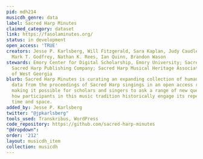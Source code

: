 ```yaml
---
pid: mdh214
musicdh_genre: data
label: Sacred Harp Minutes
claimed_category: dataset
link: https://fasolaminutes.org/
status: in development
open_access: 'TRUE'
creators: Jesse P. Karlsberg, Will Fitzgerald, Sara Kaplan, Judy Caudle, Chris Thorman,
  Mark T. Godfrey, Nathan K. Rees, Ian Quinn, Brandon Wason
stewards: Emory Center for Digital Scholarship, Emory University; Sacred Harp Museum,
  Sacred Harp Publishing Company; Sacred Harp Musical Heritage Association; University
  of West Georgia
blurb: Sacred Harp Minutes is curating an expanding collection of humanities research
  data from the proceedings of Sacred Harp singings in an open access research database,
  making it possible for scholars and singers to ask a range of new questions about
  how participants in this music tradition historically engage its repertoire across
  time and space.
added_by: Jesse P. Karlsberg
twitter: "@jpkarlsberg"
tools_used: Transkribus, WordPress
code_repository: https://github.com/sacred-harp-minutes
"@dropdown": 
order: '212'
layout: musicdh_item
collection: musicdh
---
```


